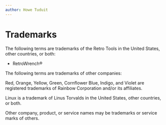 ```yaml
---
author: Howe Tuduit
---
```


# Trademarks

The following terms are trademarks of the Retro Tools in the United States, other countries, or both:

-   RetroWrench®

The following terms are trademarks of other companies:

Red, Orange, Yellow, Green, Cornflower Blue, Indigo, and Violet are registered trademarks of Rainbow Corporation and/or its affiliates.

Linux is a trademark of Linus Torvalds in the United States, other countries, or both.

Other company, product, or service names may be trademarks or service marks of others.

